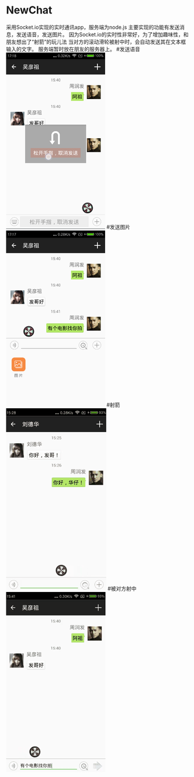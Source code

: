 # NewChat
采用Socket.io实现的实时通讯app，服务端为node.js
主要实现的功能有发送消息，发送语音，发送图片。
因为Socket.io的实时性非常好，为了增加趣味性，和朋友想出了“射箭”的玩儿法
当对方的滚动滑轮被射中时，会自动发送其在文本框输入的文字。
服务端暂时放在朋友的服务器上。
#发送语音
![image](https://github.com/DonnyHe/NewChat/raw/master/screenshot/voice.png)
#发送图片
![image](https://github.com/DonnyHe/NewChat/raw/master/screenshot/picture.png)
#射箭
![image](https://github.com/DonnyHe/NewChat/raw/master/screenshot/shoot.gif)
#被对方射中
![image](https://github.com/DonnyHe/NewChat/raw/master/screenshot/receive_shoot.gif)

